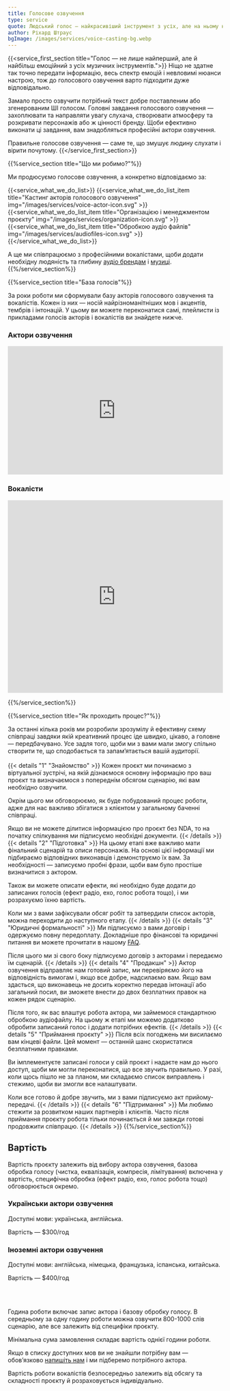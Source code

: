 ```yaml
---
title: Голосове озвучення
type: service
quote: Людський голос — найкрасивіший інструмент з усіх, але на ньому найважче грати.
author: Ріхард Штраус
bgImage: /images/services/voice-casting-bg.webp
---
```


{{<service_first_section title="Голос — не лише найперший, але й найбільш емоційний з усіх музичних інструментів.">}}
Ніщо не здатне так точно передати інформацію, весь спектр емоцій і невловимі нюанси настрою, тож до голосового озвучення варто підходити дуже відповідально.

Замало просто озвучити потрібний текст добре поставленим або згенерованим ШІ голосом. Головні завдання голосового озвучення — захоплювати та направляти увагу слухача, створювати атмосферу та розкривати персонажів або ж цінності бренду. Щоби ефективно виконати ці завдання, вам знадобляться професійні актори озвучення. 

Правильне голосове озвучення — саме те, що змушує людину слухати і вірити почутому.
{{</service_first_section>}}

{{%service_section title="Що ми робимо?"%}}

Ми продюсуємо голосове озвучення, а конкретно відповідаємо за:

{{<service_what_we_do_list>}}
{{<service_what_we_do_list_item title="Кастинг акторів голосового озвучення" img="/images/services/voice-actor-icon.svg" >}}
{{<service_what_we_do_list_item title="Організацією і менеджментом проєкту" img="/images/services/organization-icon.svg" >}}
{{<service_what_we_do_list_item title="Обробкою аудіо файлів" img="/images/services/audiofiles-icon.svg" >}}
{{</service_what_we_do_list>}}

А ще ми співпрацюємо з професійними вокалістами, щоби додати необхідну людяність та глибину [аудіо брендам](/services/audio-branding) і [музиці](/services/music-composing).
{{%/service_section%}}

{{%service_section title="База голосів"%}}

За роки роботи ми сформували базу акторів голосового озвучення та вокалістів. Кожен із них — носій найрізноманітніших мов і акцентів, тембрів і інтонацій. У цьому ви можете переконатися самі, плейлисти із прикладами голосів акторів і вокалістів ви знайдете нижче.

<h3>Актори озвучення</h3>
<div class="iframe-container">
<iframe width="100%" height="300" scrolling="no" frameborder="no" allow="autoplay" src="https://w.soundcloud.com/player/?url=https%3A//api.soundcloud.com/playlists/303617614%3Fsecret_token%3Ds-jgwUQD8Wr0W&color=%23f23b0d&auto_play=false&hide_related=false&show_comments=false&show_user=true&show_reposts=false&show_teaser=false"></iframe>
</div>

<h3>Вокалісти</h3>
<div class="iframe-container">
<iframe width="100%" height="450" scrolling="no" frameborder="no" allow="autoplay" src="https://w.soundcloud.com/player/?url=https%3A//api.soundcloud.com/playlists/1259357083%3Fsecret_token%3Ds-vWRXTht4Qep&color=%23f23b0d&auto_play=false&hide_related=false&show_comments=false&show_user=true&show_reposts=false&show_teaser=false"></iframe>
</div>

{{%/service_section%}}

{{%service_section title="Як проходить процес?"%}}

За останні кілька років ми розробили зрозумілу й ефективну схему співпраці завдяки якій креативний процес іде швидко, цікаво, а головне — передбачувано. Усе задля того, щоби ми з вами мали змогу спільно створити те, що сподобається та запам’ятається вашій аудиторії.
<br /><br />
{{< details "1" "Знайомство"  >}}
Кожен проєкт ми починаємо з віртуальної зустрічі, на якій дізнаємося основну інформацію про ваш проєкт та визначаємося з попереднім обсягом сценарію, які вам необхідно озвучити. 

Окрім цього ми обговорюємо, як буде побудований процес роботи, адже для нас важливо збігатися з клієнтом у загальному баченні співпраці.

Якщо ви не можете ділитися інформацією про проєкт без NDA, то на початку спілкування ми підписуємо необхідні документи.
{{< /details  >}}
{{< details "2" "Підготовка"  >}}
На цьому етапі вже важливо мати фінальний сценарій та описи персонажів. На основі цієї інформації ми підбираємо відповідних виконавців і демонструємо їх вам. За необхідності — записуємо пробні фрази, щоби вам було простіше визначитися з актором.

Також ви можете описати ефекти, які необхідно буде додати до записаних голосів (ефект радіо, ехо, голос робота тощо), і ми розрахуємо їхню вартість.

Коли ми з вами зафіксували обсяг робіт та затвердили список акторів, можна переходити до наступного етапу.
{{< /details  >}}
{{< details "3" "Юридичні формальності"  >}}
Ми підписуємо з вами договір і одержуємо повну передоплату. Докладніше про фінансові та юридичні питання ви можете прочитати в нашому [FAQ](/faq).

Після цього ми зі свого боку підписуємо договір з акторами і передаємо їм сценарій.
{{< /details  >}}
{{< details "4" "Продакшн"  >}}
Актор озвучення відправляє нам готовий запис, ми перевіряємо його на відповідність вимогам і, якщо все добре, надсилаємо вам. Якщо вам здасться, що виконавець не досить коректно передав інтонації або загальний посил, ви зможете внести до двох безплатних правок на кожен рядок сценарію.

Після того, як вас влаштує робота актора, ми займемося стандартною обробкою аудіофайлу. На цьому ж етапі ми можемо додатково обробити записаний голос і додати потрібних ефектів.
{{< /details  >}}
{{< details "5" "Приймання проєкту"  >}}
Після всіх погоджень ми висилаємо вам кінцеві файли. Цей момент — останній шанс скористатися безплатними правками.

Ви імплементуєте записані голоси у свій проєкт і надаєте нам до нього доступ, щоби ми могли переконатися, що все звучить правильно. У разі, коли щось пішло не за планом, ми складаємо список виправлень і стежимо, щоби ви змогли все налаштувати.

Коли все готово й добре звучить, ми з вами підписуємо акт прийому-передачі.
{{< /details  >}}
{{< details "6" "Підтримання"  >}}
Ми любимо стежити за розвитком наших партнерів і клієнтів. Часто після приймання проєкту робота тільки починається й ми завжди готові продовжити співпрацю.
{{< /details  >}}
{{%/service_section%}}


<div class="our-prices service-section inline-gap">
    <div class="small-container">
        <h2>Вартість</h2>
        <div>
            <p>
                Вартість проєкту залежить від вибору актора озвучення, базова обробка голосу (чистка, еквалізація, компресія, лімітування) включена у вартість, специфічна обробка (ефект радіо, ехо, голос робота тощо) обговорюється окремо.
            </p>
        </div>
        <h3>Українськи актори озвучення</h3>
        <div>
            <p>Доступні мови: українська, англійська.</p>
            <p>Вартість — $300/год</p>
        </div>
        <h3>Іноземні актори озвучення</h3>
        <div>
            <p>Доступні мови: англійська, німецька, французька, іспанська, китайська.</p>
            <p>Вартість — $400/год</p>
            <br />
            <br />
            <p>Година роботи включає запис актора і базову обробку голосу. В середньому за одну годину роботи можна озвучити 800-1000 слів сценарію, але все залежить від специфіки проєкту.</p>
            <p>Мінімальна сума замовлення складає вартість однієї години роботи.</p>
            <p>Якщо в списку доступних мов ви не знайшли потрібну вам — обов’язково <a href="mailto:connect@vp-production.com">напишіть нам</a> і ми підберемо потрібного актора.</p>
            <p>Вартість роботи вокалістів безпосередньо залежить від обсягу та складності проєкту й розраховується індивідуально.</p>
        </div>
    </div>
</div>